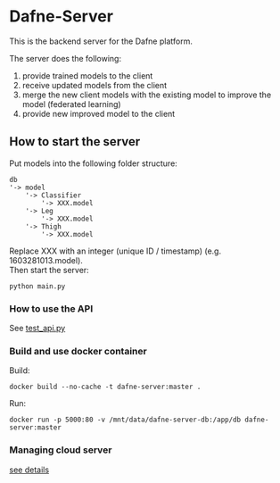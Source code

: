 # Dafne-Server

This is the backend server for the Dafne platform.

The server does the following:
1. provide trained models to the client
2. receive updated models from the client
3. merge the new client models with the existing model to improve the model (federated learning)
4. provide new improved model to the client

## How to start the server
Put models into the following folder structure:
```
db
'-> model
    '-> Classifier
        '-> XXX.model
    '-> Leg
        '-> XXX.model
    '-> Thigh
        '-> XXX.model
```
Replace XXX with an integer (unique ID / timestamp) (e.g. 1603281013.model).  
Then start the server:  
```
python main.py
```


### How to use the API
See [test_api.py](test_api.py)


### Build and use docker container
Build:
```
docker build --no-cache -t dafne-server:master .
```

Run:
``` 
docker run -p 5000:80 -v /mnt/data/dafne-server-db:/app/db dafne-server:master
``` 


### Managing cloud server

[see details](server_setup.md)

